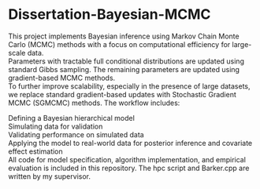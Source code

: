 # Dissertation-Bayesian-MCMC


This project implements Bayesian inference using Markov Chain Monte Carlo (MCMC) methods with a focus on computational efficiency for large-scale data. \
Parameters with tractable full conditional distributions are updated using standard Gibbs sampling. The remaining parameters are updated using gradient-based MCMC methods.\
To further improve scalability, especially in the presence of large datasets, we replace standard gradient-based updates with Stochastic Gradient MCMC (SGMCMC) methods.
The workflow includes:

Defining a Bayesian hierarchical model\
Simulating data for validation\
Validating performance on simulated data\
Applying the model to real-world data for posterior inference and covariate effect estimation\
All code for model specification, algorithm implementation, and empirical evaluation is included in this repository.
The hpc script and Barker.cpp are written by my supervisor.
